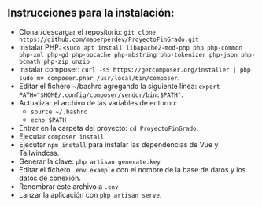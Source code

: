 ## Instrucciones para la instalación:
* Clonar/descargar el repositorio: `git clone https://github.com/maperperdev/ProyectoFinGrado.git`
* Instalar PHP: `<sudo apt install libapache2-mod-php php php-common php-xml php-gd php-opcache php-mbstring php-tokenizer php-json php-bcmath php-zip unzip`
* Instalar composer: `curl -sS https://getcomposer.org/installer | php sudo mv composer.phar /usr/local/bin/composer`.
* Editar el fichero ~/bashrc agregando la siguiente línea: `export PATH="$HOME/.config/composer/vendor/bin:$PATH"`.
* Actualizar el archivo de las variables de entorno: 
	* `source ~/.bashrc`
	* `echo $PATH`
* Entrar en la carpeta del proyecto: `cd ProyectoFinGrado`.
* Ejecutar `composer install`.
* Ejecutar `npm install` para instalar las dependencias de Vue y Tailwindcss.
* Generar la clave: `php artisan generate:key`
* Editar el fichero `.env.example` con el nombre de la base de datos y los datos de conexión.
* Renombrar este archivo a `.env`
* Lanzar la aplicación con `php artisan serve`.
